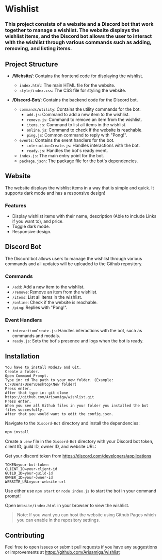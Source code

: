 # Wishlist

### This project consists of a website and a Discord bot that work together to manage a wishlist. The website displays the wishlist items, and the Discord bot allows the user to interact with the wishlist through various commands such as adding, removing, and listing items.

## Project Structure

- **/Website/**: Contains the frontend code for displaying the wishlist.
    - `index.html`: The main HTML file for the website.
    - `style/index.css`: The CSS file for styling the website.

- **/Discord-Bot/**: Contains the backend code for the Discord bot.
    - `commands/utility`: Contains the utility commands for the bot.
        - `add.js`: Command to add a new item to the wishlist.
        - `remove.js`: Command to remove an item from the wishlist.
        - `items.js`: Command to list all items in the wishlist.
        - `online.js`: Command to check if the website is reachable.
        - `ping.js`: Common command to reply with "Pong!".
    - `events`: Contains the event handlers for the bot.
        - `interactionCreate.js`: Handles interactions with the bot.
        - `ready.js`: Handles the bot's ready event.
    - `index.js`: The main entry point for the bot.
    - `package.json`: The package file for the bot's dependencies.


## Website

The website displays the wishlist items in a way that is simple and quick. It supports dark mode and has a responsive design!

### Features

- Display wishlist items with their name, description (Able to include Links if you want to), and price.
- Toggle dark mode.
- Responsive design.

## Discord Bot

The Discord bot allows users to manage the wishlist through various commands and all updates will be uploaded to the Github repository.

### Commands

- `/add`: Add a new item to the wishlist.
- `/remove`: Remove an item from the wishlist.
- `/items`: List all items in the wishlist.
- `/online`: Check if the website is reachable.
- `/ping`: Replies with "Pong!".

### Event Handlers

- `interactionCreate.js`: Handles interactions with the bot, such as commands and modals.
- `ready.js`: Sets the bot's presence and logs when the bot is ready.

## Installation
```
You have to install NodeJS and Git.
Create a folder.
Open Command Prompt.
Type in: cd The path to your new folder. (Example: C:\Users\User\Desktop\New folder)
Press enter.
After that type in: git clone https://github.com/Arisamiga/wishlist.git
Press enter.
When you see all Github files in your folder you installed the bot files succesfully.
After that you would want to edit the config.json.
```
Navigate to the `Discord-Bot` directory and install the dependencies:
```bash
npm install
```
Create a `.env` file in the `Discord-Bot` directory with your Discord bot token, client ID, guild ID, owner ID, and website URL:

Get your discord token from https://discord.com/developers/applications

```
TOKEN=your-bot-token
CLIENT_ID=your-client-id
GUILD_ID=your-guild-id
OWNER_ID=your-owner-id
WEBSITE_URL=your-website-url
```

Use either use ```npm start``` or ```node index.js``` to start the bot in your command prompt!

Open `Website/index.html` in your browser to view the wishlist.

> Note: If you want you can host the website using Github Pages which you can enable in the repository settings.

## Contributing

Feel free to open issues or submit pull requests if you have any suggestions or improvements at https://github.com/Arisamiga/wishlist